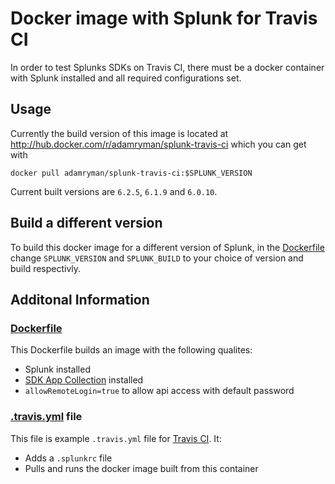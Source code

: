 # Docker image with Splunk for Travis CI

In order to test Splunks SDKs on Travis CI, there must be a docker container with Splunk installed and all required configurations set.


## Usage
Currently the build version of this image is located at http://hub.docker.com/r/adamryman/splunk-travis-ci which you can get with 

```
docker pull adamryman/splunk-travis-ci:$SPLUNK_VERSION
```

Current built versions are `6.2.5`, `6.1.9` and `6.0.10`.

## Build a different version

To build this docker image for a different version of Splunk, in the [Dockerfile](https://github.com/adamryman/docker-splunk-travis-ci/blob/master/Dockerfile) change `SPLUNK_VERSION` and `SPLUNK_BUILD` to your choice of version and build respectivly.

## Additonal Information

### [Dockerfile](https://github.com/adamryman/docker-splunk-travis-ci/blob/master/Dockerfile)
This Dockerfile builds an image with the following qualites:
- Splunk installed 
- [SDK App Collection](https://github.com/splunk/sdk-app-collection) installed
- `allowRemoteLogin=true` to allow api access with default password

### [.travis.yml](https://github.com/adamryman/docker-splunk-travis-ci/blob/master/.travis.yml) file
This file is example `.travis.yml` file for [Travis CI](http://travis-ci.org). It:
- Adds a `.splunkrc` file
- Pulls and runs the docker image built from this container
